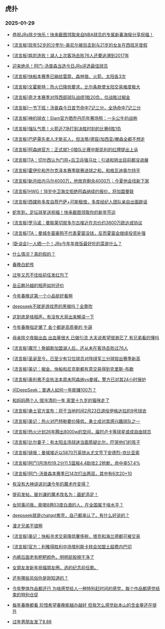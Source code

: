 ## 虎扑 
### 2025-01-29

+ [恭祝JRs除夕快乐！快来截图领取来自NBA球员的专属新春海报分享祝福！](https://bbs.hupu.com/630226335.html)

+ [[流言板]现年52岁的沙奎尔-奥尼尔被目击到与21岁的女友在西班牙度假](https://bbs.hupu.com/630227281.html)

+ [[流言板]尴尬连败！湖人上次客场击败76人还要追溯到2017年](https://bbs.hupu.com/630227820.html)

+ [迎来绝杀！阿门-汤普森当选今日JRs评选最佳球员](https://bbs.hupu.com/630226726.html)

+ [[流言板]快船本赛季已输给雷霆、森林狼、火箭、太阳各3次](https://bbs.hupu.com/630227348.html)

+ [[流言板]文霍斯特：热火已降低要求，比尔条款使太阳交易难度极大](https://bbs.hupu.com/630228712.html)

+ [[流言板]奇才本赛季对阵西部球队战绩1胜20负，仅战胜过掘金](https://bbs.hupu.com/630227088.html)

+ [[流言板]一节下班！汤普森今日首节命中7记三分，全场命中7记三分](https://bbs.hupu.com/630226825.html)

+ [[流言板]神的球衣！Slam官方晒乔丹历年赛场照：一头公牛的战袍](https://bbs.hupu.com/630227362.html)

+ [[流言板]强队气质！火箭近7场打到决胜时刻的比赛6胜1负](https://bbs.hupu.com/630227288.html)

+ [[流言板]巴萨需先卖人才能买人，但法蒂/德容/加西亚/滕森全都不想走](https://bbs.hupu.com/630225214.html)

+ [[流言板]阿森纳官方：正式就1-0狼队比赛中斯凯利的红牌提出上诉](https://bbs.hupu.com/630227581.html)

+ [[流言板]TA：切尔西认为门将+后卫兵强马壮；引进和转出目前都没进展](https://bbs.hupu.com/630225051.html)

+ [[流言板]霍伊伦和齐尔克泽本赛季联赛进球之和，和格瓦迪奥尔持平](https://bbs.hupu.com/630221518.html)

+ [[流言板]新月给内马尔4000万，他放弃剩余4000万；今夏他会找新下家](https://bbs.hupu.com/630228114.html)

+ [[流言板]HWG！18岁中卫海文拒绝阿森纳续约报价，将加盟曼联](https://bbs.hupu.com/630228615.html)

+ [[流言板]西媒称多库自荐巴萨+可能租借，多库经纪人团队亲自出面辟谣](https://bbs.hupu.com/630224615.html)

+ [蛇年到，足坛球星送祝福！快来截图领取你的新年签运](https://bbs.hupu.com/630226103.html)

+ [[流言板]罗马诺：曼联莱切就多尔古接近在总价约3600万欧达成协议](https://bbs.hupu.com/630228353.html)

+ [[流言板]TA：曼城冬窗豪购不代表夏窗没钱，反而夏窗会继续投资补强](https://bbs.hupu.com/630225081.html)

+ [[卧谈会]一人晒一个！JRs今年年夜饭最好吃的菜是什么？](https://bbs.hupu.com/630228105.html)

+ [什么情况？真的假的？](https://bbs.hupu.com/630226405.html)

+ [春晚白蛇传](https://bbs.hupu.com/630227355.html)

+ [过年又忍不住给前任发红包了](https://bbs.hupu.com/630228153.html)

+ [岳云鹏孙越的相声如何评价](https://bbs.hupu.com/630227840.html)

+ [今年春晚这第一个小品挺好看啊](https://bbs.hupu.com/630227409.html)

+ [deepseek不就是游戏界的黑猴吗？全靠吹](https://bbs.hupu.com/630227171.html)

+ [这到底是啥相声，有没有大哥出来解读一下](https://bbs.hupu.com/630227720.html)

+ [今年春晚指定爆了 各个都是高质量的 牛逼](https://bbs.hupu.com/630227623.html)

+ [母亲除夕夜脑出血  出血量很大   已做引流   大夫说希望很渺茫了   有兄弟看的懂吗](https://bbs.hupu.com/630228847.html)

+ [[流言板]魔咒！詹姆斯加盟湖人后，还从未在客场击败过76人](https://bbs.hupu.com/630229387.html)

+ [[流言板]圣诞至今，已至少有12位球员对阵绿军三分球投出赛季新高](https://bbs.hupu.com/630229325.html)

+ [[流言板]美记：掘金、快船和尼克斯都有意交易得到克里斯-布歇](https://bbs.hupu.com/630229859.html)

+ [[流言板]奥利弗不会执法本周末阿森纳vs曼城，警方已对其24小时保护](https://bbs.hupu.com/630228068.html)

+ [问DeepSeek：普通人如何一年能赚100万？](https://bbs.hupu.com/630226666.html)

+ [和妈妈两个人 很冷清的一年 家里十九岁的猫咪走了 ](https://bbs.hupu.com/630228603.html)

+ [[流言板]勇士官方宣布：将于当地时间2月23日退役伊格达拉的9号球衣](https://bbs.hupu.com/630230183.html)

+ [[流言板]美记：热火对巴特勒要价降低，勇士成对其感兴趣球队之一](https://bbs.hupu.com/630230080.html)

+ [[流言板]热火计划26年腾出8000w的空间，届时卢卡等球星或成自由球员](https://bbs.hupu.com/630230148.html)

+ [[流言板]比尔妻子：有太阳主场球迷当面质疑比尔，吓哭他们的孩子](https://bbs.hupu.com/630230036.html)

+ [[流言板]镜报：曼城接近以5870万英镑从尤文签下安德烈-坎比亚索](https://bbs.hupu.com/630230048.html)

+ [[流言板]阿门1月场均19.2分11.5篮板4.4助攻2.2抢断，命中率57.4%](https://bbs.hupu.com/630228944.html)

+ [[流言板]阿门-汤普森本赛季已14次打出两双，其中有6次20+10](https://bbs.hupu.com/630229637.html)

+ [有没有大神讲讲刘谦今年的魔术咋变得？](https://bbs.hupu.com/630228133.html)

+ [提前发帖，替刘谦的魔术改名为：画蛇添足！](https://bbs.hupu.com/630228067.html)

+ [女同事问我，能喝8两53度白酒的人，在全国属于啥水平？](https://bbs.hupu.com/630228859.html)

+ [deepseek就是chatgpt套壳，自己都承认了，有什么好说的？](https://bbs.hupu.com/630228002.html)

+ [漫才兄弟不错啊](https://bbs.hupu.com/630228614.html)

+ [[流言板]美记：快船寻求交易降低奢侈税，塔克和海兰德都可被交易](https://bbs.hupu.com/630229470.html)

+ [[流言板]官方：利雅得胜利中场塔利斯卡转会加盟土超费内巴切](https://bbs.hupu.com/630229936.html)

+ [内裤后面老有粑粑颜色，明明屁股擦干净了](https://bbs.hupu.com/630228837.html)

+ [女朋友发新年祝福朋友圈，选的纪念前任歌。](https://bbs.hupu.com/630230276.html)

+ [还有哪些风俗你是刚知道的？](https://bbs.hupu.com/630229970.html)

+ [今年整体作品都还行 为啥感觉给人一种特别赶时间的感觉，每个作品都感觉结束的特别仓促](https://bbs.hupu.com/630228915.html)

+ [每年春晚都看 珍惜希望春晚能越办越好 但我怎么感觉赵本山的含金量还在提升](https://bbs.hupu.com/630229141.html)

+ [过年男朋友发了8.88](https://bbs.hupu.com/630229283.html)

